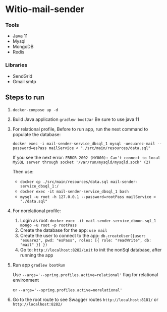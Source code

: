 # Witio-mail-sender

### Tools

- Java 11
- Mysql
- MongoDB
- Redis

### Libraries
- SendGrid
- Gmail smtp

## Steps to run

1. `docker-compose up -d`
2. Build Java application `gradlew bootJar` Be sure to use java 11    
4. For relational profile, Before to run app, run the next command to populate the database: 

    `docker exec -i mail-sender-service_dbsql_1 mysql -uesuarez-mail --password=esPass mailService < "./src/main/resources/data.sql"` 
    
    If you see the next error: `ERROR 2002 (HY000): Can't connect to local MySQL server through socket '/var/run/mysqld/mysqld.sock' (2)` 
    
    Then use: 
    - `docker cp ./src/main/resources/data.sql mail-sender-service_dbsql_1:/`
    - `docker exec -it mail-sender-service_dbsql_1 bash`
    - `mysql -u root -h 127.0.0.1 --password=rootPass mailService < "./data.sql"`

5. For norelational profile: 
    1. Login as root: `docker exec -it mail-sender-service_dbnon-sql_1 mongo -u root -p rootPass`
    1. Create the database for the app: `use mail`
    1. Create the user to connect to the app: `db.createUser({user: "esuarez", pwd: "esPass", roles: [{ role: "readWrite", db: "mail" }] })`
    1. Go to: `http://localhost:8282/init` to init the nonSql database, after running the app
    
3. Run app `gradlew bootRun` 
    
    Use `--args='--spring.profiles.active=relational'` flag for relational environment 
    
    or `--args='--spring.profiles.active=norelational'`
    
6. Go to the root route to see Swagger routes `http://localhost:8181/` or `http://localhost:8282/` 
